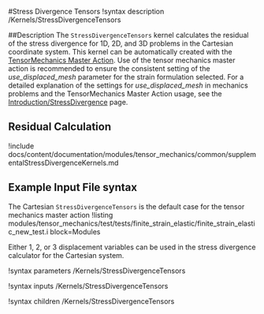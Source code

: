 #Stress Divergence Tensors
!syntax description /Kernels/StressDivergenceTensors


##Description
The `StressDivergenceTensors` kernel calculates the residual of the stress divergence for 1D, 2D, and 3D problems in the Cartesian coordinate system.
This kernel can be automatically created with the [TensorMechanics Master Action](/systems/Modules/TensorMechanics/Master/index.md). Use of the tensor mechanics master action is recommended to ensure the consistent setting of the _use_displaced_mesh_ parameter for the strain formulation selected.
For a detailed explanation of the settings for _use_displaced_mesh_ in mechanics problems and the TensorMechanics Master Action usage, see the [Introduction/StressDivergence](auto::/introduction/StressDivergence) page.

## Residual Calculation

!include docs/content/documentation/modules/tensor_mechanics/common/supplementalStressDivergenceKernels.md

## Example Input File syntax

The Cartesian `StressDivergenceTensors` is the default case for the tensor
mechanics master action
!listing modules/tensor_mechanics/test/tests/finite_strain_elastic/finite_strain_elastic_new_test.i block=Modules

Either 1, 2, or 3 displacement variables can be used in the stress divergence calculator for the Cartesian system.

!syntax parameters /Kernels/StressDivergenceTensors

!syntax inputs /Kernels/StressDivergenceTensors

!syntax children /Kernels/StressDivergenceTensors

